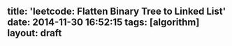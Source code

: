 title: 'leetcode: Flatten Binary Tree to Linked List'
date: 2014-11-30 16:52:15
tags: [algorithm]
layout: draft
---

[1]: https://oj.leetcode.com/problems/flatten-binary-tree-to-linked-list/
